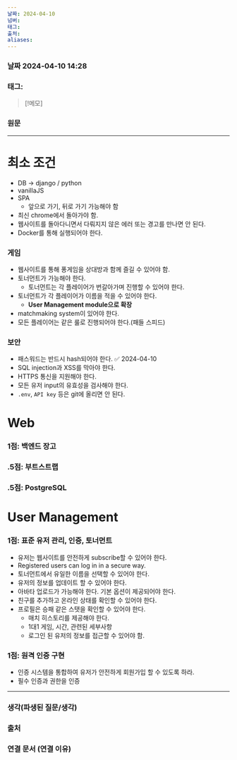 ```yaml
---
날짜: 2024-04-10
넘버: 
태그: 
출처: 
aliases:
---
```

### 날짜  2024-04-10 14:28

### 태그:

>[!메모]
>

### 원문
---
# 최소 조건
-  DB -> django / python
-  vanillaJS
-  SPA
	- 앞으로 가기, 뒤로 가기 가능해야 함
-  최신 chrome에서 돌아가야 함.
-  웹사이트를 돌아다니면서 다뤄지지 않은 에러 또는 경고를 만나면 안 된다.
-  Docker를 통해 실행되어야 한다.
### 게임
-  웹사이트를 통해 퐁게임을 상대방과 함께 즐길 수 있어야 함.
-  토너먼트가 가능해야 한다.
	- 토너먼트는 각 플레이어가 번갈아가며 진행할 수 있어야 한다.
-  토너먼트가 각 플레이어가 이름을 적을 수 있어야 한다.
	- **User Management module으로 확장**
-  matchmaking system이 있어야 한다.
-  모든 플레이어는 같은 룰로 진행되어야 한다.(패들 스피드)
### 보안
- 패스워드는 반드시 hash되어야 한다. ✅ 2024-04-10
- SQL injection과 XSS를 막아야 한다.
-  HTTPS 통신을 지원해야 한다.
-  모든 유저 input의 유효성을 검사해야 한다.
-  `.env`, `API key`  등은 git에 올리면 안 된다.
# Web
### 1점: 백엔드 장고
### .5점: 부트스트랩
### .5점: PostgreSQL
# User Management
### 1점: 표준 유저 관리, 인증, 토너먼트
- 유저는 웹사이트를 안전하게 subscribe할 수 있어야 한다.
- Registered users can log in in a secure way.
- 토너먼트에서 유일한 이름을 선택할 수 있어야 한다.
- 유저의 정보를 업데이트 할 수 있어야 한다.
- 아바타 업로드가 가능해야 한다. 기본 옵션이 제공되어야 한다.
- 친구를 추가하고 온라인 상태를 확인할 수 있어야 한다.
- 프로필은 승패 같은 스탯을 확인할 수 있어야 한다.
	- 매치 히스토리를 제공해야 한다.
	- 1대1 게임, 시간, 관련된 세부사항
	- 로그인 된 유저의 정보를 접근할 수 있어야 함.
### 1점: 원격 인증 구현
- 인증 시스템을 통합하여 유저가 안전하게 회원가입 할 수 있도록 하라.
- 필수 인증과 권한을 인증
---
### 생각(파생된 질문/생각)

### 출처

### 연결 문서 (연결 이유)

